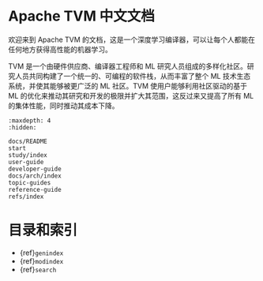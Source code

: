 # Apache TVM 中文文档

欢迎来到 Apache TVM 的文档，这是一个深度学习编译器，可以让每个人都能在任何地方获得高性能的机器学习。

TVM 是一个由硬件供应商、编译器工程师和 ML 研究人员组成的多样化社区。研究人员共同构建了一个统一的、可编程的软件栈，从而丰富了整个 ML 技术生态系统，并使其能够被更广泛的 ML 社区。TVM 使用户能够利用社区驱动的基于 ML 的优化来推动其研究和开发的极限并扩大其范围，这反过来又提高了所有 ML 的集体性能，同时推动其成本下降。

```{toctree}
:maxdepth: 4
:hidden:

docs/README
start
study/index
user-guide
developer-guide
docs/arch/index
topic-guides
reference-guide
refs/index
```

# 目录和索引

* {ref}`genindex`
* {ref}`modindex`
* {ref}`search`
